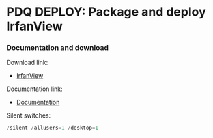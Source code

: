 # PDQ DEPLOY: Package and deploy IrfanView
### Documentation and download
Download link:

* [IrfanView](https://www.irfanview.com/)

Documentation link:

* [Documentation](https://www.irfanview.com/faq.htm#PAGE12)

Silent switches:
```powershell
/silent /allusers=1 /desktop=1
```